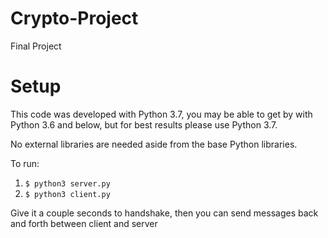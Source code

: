 # Crypto-Project
Final Project

# Setup
This code was developed with Python 3.7, you may be able to get by with Python 3.6 and below, but for best results please use Python 3.7.

No external libraries are needed aside from the base Python libraries.

To run:
1. `$ python3 server.py`
2. `$ python3 client.py`

Give it a couple seconds to handshake, then you can send messages back and forth between client and server
